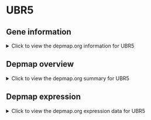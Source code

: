 <h1>UBR5</h1>

<h2>Gene information</h2>
<details>
  <summary>Click to view the depmap.org information for UBR5</summary>
  <iframe src="https://depmap.org/portal/gene/UBR5?tab=about" style="border:none;width:100%;height:800px"></iframe>
</details>

<h2>Depmap overview</h2>
<details>
  <summary>Click to view the depmap.org summary for UBR5</summary>
  <iframe src="https://depmap.org/portal/gene/UBR5?tab=overview" style="border:none;width:100%;height:800px"></iframe>
</details>

<h2>Depmap expression</h2>
<details>
  <summary>Click to view the depmap.org expression data for UBR5</summary>
  <iframe src="https://depmap.org/portal/gene/UBR5?tab=characterization" style="border:none;width:100%;height:800px"></iframe>
</details>


<!--
<h2>Reactome Pathway diagram</h2>
<details>
  <summary>Click to view Reactome pathway for UBR5</summary>
  PNAME
</details>
-->



